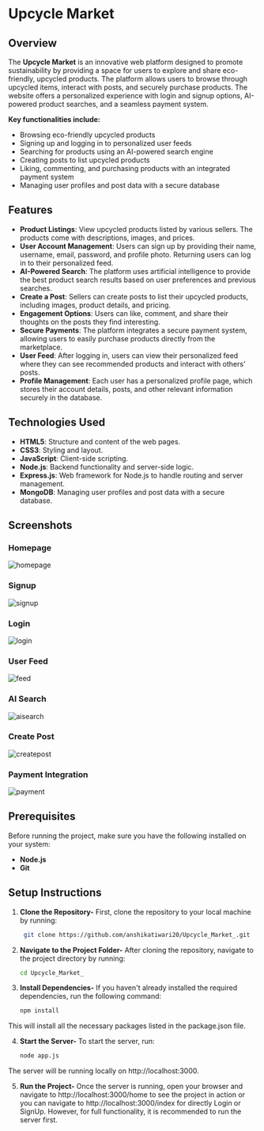 # Upcycle Market

## Overview

The **Upcycle Market** is an innovative web platform designed to promote sustainability by providing a space for users to explore and share eco-friendly, upcycled products. The platform allows users to browse through upcycled items, interact with posts, and securely purchase products. The website offers a personalized experience with login and signup options, AI-powered product searches, and a seamless payment system.

**Key functionalities include:**
- Browsing eco-friendly upcycled products
- Signing up and logging in to personalized user feeds
- Searching for products using an AI-powered search engine
- Creating posts to list upcycled products
- Liking, commenting, and purchasing products with an integrated payment system
- Managing user profiles and post data with a secure database

## Features

- **Product Listings**: View upcycled products listed by various sellers. The products come with descriptions, images, and prices.
- **User Account Management**: Users can sign up by providing their name, username, email, password, and profile photo. Returning users can log in to their personalized feed.
- **AI-Powered Search**: The platform uses artificial intelligence to provide the best product search results based on user preferences and previous searches.
- **Create a Post**: Sellers can create posts to list their upcycled products, including images, product details, and pricing.
- **Engagement Options**: Users can like, comment, and share their thoughts on the posts they find interesting.
- **Secure Payments**: The platform integrates a secure payment system, allowing users to easily purchase products directly from the marketplace.
- **User Feed**: After logging in, users can view their personalized feed where they can see recommended products and interact with others’ posts.
- **Profile Management**: Each user has a personalized profile page, which stores their account details, posts, and other relevant information securely in the database.

## Technologies Used
- **HTML5**: Structure and content of the web pages.
- **CSS3**: Styling and layout.
- **JavaScript**: Client-side scripting.
- **Node.js**: Backend functionality and server-side logic.
- **Express.js**: Web framework for Node.js to handle routing and server management.
- **MongoDB**: Managing user profiles and post data with a secure database.

## Screenshots

### Homepage
![homepage](https://github.com/user-attachments/assets/1e6607b4-b60d-4b8b-8e64-796c2d96e1b7)

### Signup
![signup](https://github.com/user-attachments/assets/77397b10-d272-492e-965e-22fed33ff31c)

### Login
![login](https://github.com/user-attachments/assets/83742b2d-80a5-4481-8f6d-70839cad85de)

### User Feed
![feed](https://github.com/user-attachments/assets/a3bfa4ac-c845-4407-9db0-4d77b7efacd2)

### AI Search
![aisearch](https://github.com/user-attachments/assets/1423e747-810e-4abd-841b-8205bbdfd4a6)

### Create Post
![createpost](https://github.com/user-attachments/assets/d8e0fa00-8ba3-40d1-a527-e940cbaf40aa)

### Payment Integration
![payment](https://github.com/user-attachments/assets/2665e895-9006-4a96-92fe-f9351c6fad73)


## Prerequisites
Before running the project, make sure you have the following installed on your system:

- **Node.js** 
- **Git**

## Setup Instructions

1. **Clone the Repository-**
First, clone the repository to your local machine by running:
   ```bash
    git clone https://github.com/anshikatiwari20/Upcycle_Market_.git
    ```

2. **Navigate to the Project Folder-**
After cloning the repository, navigate to the project directory by running:
    ```bash
    cd Upcycle_Market_
    ```

3. **Install Dependencies-**
If you haven't already installed the required dependencies, run the following command:
    ```bash
    npm install
    ```
This will install all the necessary packages listed in the package.json file.

4. **Start the Server-**
To start the server, run:
    ```bash
    node app.js
    ```
The server will be running locally on http://localhost:3000.

5. **Run the Project-**
Once the server is running, open your browser and navigate to http://localhost:3000/home to see the project in action or you can navigate to http://localhost:3000/index for directly Login or SignUp. However, for full functionality, it is recommended to run the server first.

